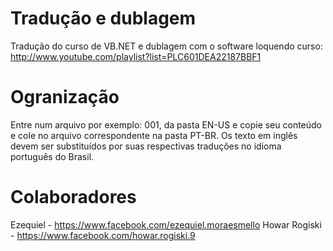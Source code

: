 Tradução e dublagem
=================

Tradução do curso de VB.NET e dublagem com o software loquendo
curso: http://www.youtube.com/playlist?list=PLC601DEA22187BBF1


Ogranização
=============

Entre num arquivo por exemplo: 001, da pasta EN-US e copie seu
conteúdo e cole no arquivo correspondente na pasta PT-BR. Os
texto em inglês devem ser substituídos por suas respectivas
traduções no idioma português do Brasil.


Colaboradores
==============
Ezequiel - https://www.facebook.com/ezequiel.moraesmello
Howar Rogiski - https://www.facebook.com/howar.rogiski.9
